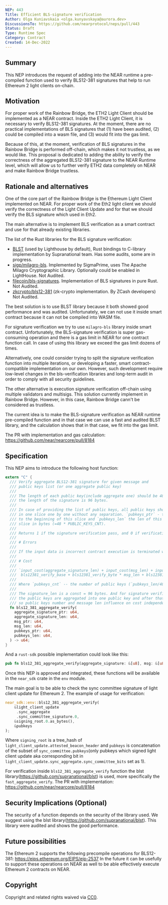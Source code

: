 ```yaml
---
NEP: 443
Title: Efficient BLS-signature verification
Author: Olga Kuniavskaia <olga.kunyavskaya@aurora.dev>
DiscussionsTo: https://github.com/nearprotocol/neps/pull/443
Status: Draft
Type: Runtime Spec
Category: Contract
Created: 14-Dec-2022
---
```


## Summary

This NEP introduces the request of adding into the NEAR runtime a pre-compiled
function used to verify BLS12-381 signatures that help to run Ethereum 2 light clients on-chain.

## Motivation

For proper work of the Rainbow Bridge, the ETH2 Light Client should be implemented 
as a NEAR contract. Inside the ETH2 Light Client, it is necessary to verify 
BLS12-381 signatures. At the moment, there are no practical implementations 
of BLS signatures that (1) have been audited, (2) could be compiled into a wasm file, 
and (3) would fit into the gas limit.

Because of this, at the moment, verification of BLS signatures 
in the Rainbow Bridge is performed off-chain, which makes it not trustless, 
as we would like. This proposal is dedicated to adding the ability 
to verify the correctness of the aggregated BLS12-381 signature to the NEAR Runtime level, 
which will allow us to further verify ETH2 data completely on NEAR and make Rainbow Bridge
trustless.

## Rationale and alternatives

One of the core part of the Rainbow Bridge is the Ethereum Light Client implemented on NEAR. For proper work 
of the Eth2 light client we should verify the correctness of the Light Client Update and for that we should verify 
the BLS signature which used in Eth2. 

The main alternative is to implement BLS verification as a smart contract and use for that already existing libraries.

The list of the Rust libraries for the BLS signature verification: 
* [BLST](https://github.com/supranational/blst) (used by Lighthouse by default), Rust bindings to C-library implementation by Supranational team. Has some audits, some are in progress. 
* [sigp/milagro-bls](https://github.com/sigp/milagro_bls). Implemented by SigmaPrime, uses The Apache Milagro Cryptographic Library. Optionally could be enabled in LightHouse. Not Audited. 
* [filecoin/bls-signatures](https://github.com/filecoin-project/bls-signatures). Implementation of BLS signatures in pure Rust. Not Audited. 
* [zkcrypto/bls12-381](https://github.com/zkcrypto/bls12_381) (zk-crypto implementation. By ZCash developers) Not Audited.

The best solution is to use BLST library because it both showed good performance and was audited. Unfortunately,
we can not use it inside smart contract because it can not be compiled into WASM file.

For signature verification we try to use `milagro-bls` library inside smart contract. Unfortunately, the BLS-signature 
verification is super gas-consuming operation and there is a gas limit in NEAR for one contract function call. In case 
of using  this library we exceed the gas limit dozens of times.

Alternatively, one could consider trying to split the signature verification function into multiple iterations, 
or developing a faster, smart contract-compatible implementation on our own.
However, such development require low-level changes in the bls-verification libraries and long-term audit in order 
to comply with all security guidelines.

The other alternative is execution signature verification off-chain using multiple validators and multisigs. 
This solution currently implement in Rainbow Bridge. 
However, in this case, Rainbow Bridge cann't be considered as trustless.

The current idea is to make the BLS-signature verification as NEAR runtime pre-compiled function and in that case
we can use a fast and audited BLST library, and the calculation shows that in that case, we fit into the gas limit.

The PR with implementation and gas calculation: https://github.com/near/nearcore/pull/8184

## Specification

This NEP aims to introduce the following host function:

```rust
extern "C" {
  /// Verify aggregate BLS12-381 signature for given message and
  /// public keys list (or one aggregate public key)
  ///
  /// The length of each public key(include aggregate one) should be 48 bytes and
  /// the length of the signature is 96 bytes.
  ///
  /// In case of providing the list of public keys, all public keys should be written
  /// in one slice one by one without any separation. `pubkeys_ptr` - the pointer
  /// to the beginning of this slice and `pubkeys_len` the len of this
  /// slice in bytes (=48 * PUBLIC_KEYS_CNT).
  ///
  /// Returns 1 if the signature verification pass, and 0 if verification fail.
  ///
  /// # Errors
  ///
  /// If the input data is incorrect contract execution is terminated with an error.
  ///
  /// # Cost
  ///
  /// `input_cost(aggregate_signature_len) + input_cost(msg_len) + input_cost(pubkey_len) +
  ///  bls12381_verify_base + bls12381_verify_byte * msg_len + bls12381_verify_elements * pubkeys_cnt`
  ///
  /// Where `pubkeys_cnt` -- the number of public keys (`pubkeys_len/48`).
  ///
  /// The signature_len is a const = 96 bytes. And for signature verification, first,
  /// the public keys are aggregated into one public key and after that the signature is verified,
  /// so public keys number and message len influence on cost independently.
  fn bls12_381_aggregate_verify(
    aggregate_signature_ptr: u64,
    aggregate_signature_len: u64,
    msg_ptr: u64,
    msg_len: u64,
    pubkeys_ptr: u64,
    pubkeys_len: u64,
  ) -> u64;
}
```

And a `rust-sdk` possible implementation could look like this:

```rs
pub fn bls12_381_aggregate_verify(aggregate_signature: &[u8], msg: &[u8], pubkeys: &[u8]) -> u64;
```
Once this NEP is approved and integrated, these functions will be available in the `near_sdk` crate in the
`env` module.

The main goal is to be able to check the sync committee signature of light client update for Ethereum 2. The example of usage for verification:
```rust
near_sdk::env::bls12_381_aggregate_verify(
    &light_client_update
     .sync_aggregate
     .sync_committee_signature.0,
    &signing_root.0.as_bytes(),
    &pubkeys
);
```
Where `signing_root` is a tree_hash of `light_client_update.attested_beacon_header` and `pubkeys` 
is concatenation of the subset of `sync_committee.pubkeys`(only pubkeys which signed light client update aka corresponding bit in `light_client_update.sync_aggregate.sync_committee_bits` set as 1).

For verification inside `bls12_381_aggregate_verify` function the blst library(https://github.com/supranational/blst) is used, 
more specifically the `fast_aggregate_verify`. The PR with implementation: https://github.com/near/nearcore/pull/8184

## Security Implications (Optional)

The security of a function depends on the security of the library used. 
We suggest using the blst library(https://github.com/supranational/blst). This library were audited and shows the good performance.

## Future possibilities

The Ethereum 2 supports the following precompile operations for BLS12-381: https://eips.ethereum.org/EIPS/eip-2537
In the future it can be usefully to support these operations on NEAR as well to be able 
effectively execute Ethereum 2 contracts on NEAR.

## Copyright

[copyright]: #copyright

Copyright and related rights waived via [CC0](https://creativecommons.org/publicdomain/zero/1.0/).
